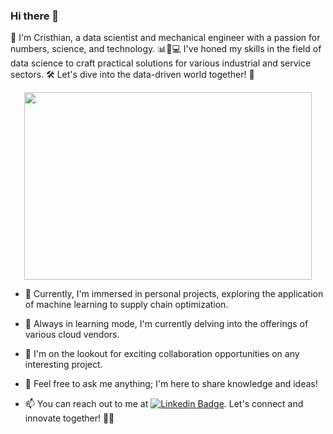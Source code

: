 ### Hi there 👋
👋 I'm Cristhian, a data scientist and mechanical engineer with a passion for numbers, science, and technology. 📊🔬💻 I've honed my skills in the field of data science to craft practical solutions for various industrial and service sectors. 🛠️ Let's dive into the data-driven world together! 🚀

<p align="center">
  <img width="460" height="300" src="https://github.com/ctorres2747/ctorres2747/assets/132381850/31a9d6a3-498a-4558-9b15-9fdcab25c44e">
</p>


- 🔭 Currently, I'm immersed in personal projects, exploring the application of machine learning to supply chain optimization.
  
- 🌱 Always in learning mode, I'm currently delving into the offerings of various cloud vendors.
  
- 👯 I'm on the lookout for exciting collaboration opportunities on any interesting project.
  
- 💬 Feel free to ask me anything; I'm here to share knowledge and ideas!
  
- 📫 You can reach out to me at [![Linkedin Badge](https://img.shields.io/badge/-LinkedIn-blue?style=flat-square&logo=Linkedin&logoColor=white&link=)](www.linkedin.com/in/cristhian-torres-c1a2t3v). Let's connect and innovate together! 📩🤝
